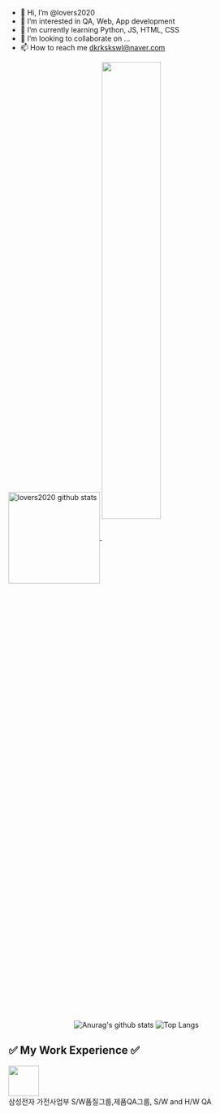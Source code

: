 - 👋 Hi, I’m @lovers2020
- 👀 I’m interested in QA, Web, App development
- 🌱 I’m currently learning Python, JS, HTML, CSS 
- 💞️ I’m looking to collaborate on ...
- 📫 How to reach me dkrkskswl@naver.com

<!---
lovers2020/lovers2020 is a ✨ special ✨ repository because its `README.md` (this file) appears on your GitHub profile.
You can click the Preview link to take a look at your changes.
--->
<a href="https://github.com/lovers2020">
<img align="center" style="height:180px" src="https://github-readme-stats.vercel.app/api?username=lovers2020&show_icons=true&include_all_commits=true&theme=dark&hide_border=true" alt="lovers2020 github stats" />
</a> 
<a href="https://github.com/lovers2020"><img align="center" style="width: 48%;" src="https://github-readme-stats.vercel.app/api/top-langs/?username=lovers2020&layout=compact&theme=dark&hide_border=true" /></a> 
<div align="center">

![Anurag's github stats](https://github-readme-stats.vercel.app/api?username=lovers2020&show_icons=true&theme=tokyonight)
![Top Langs](https://github-readme-stats.vercel.app/api/top-langs/?username=lovers2020&layout=compact&theme=tokyonight)
</div>


<div align="left">
  <h2>✅ My Work Experience ✅</h2>
  <img height=60 src="https://img.shields.io/badge/2015.03.02 ~ -fff?style=social&logo=samsung&logoColor=1428A0"/>
  <br>
  <span>삼성전자 가전사업부 S/W품질그룹,제품QA그룹, S/W and H/W QA</span>
</div>
